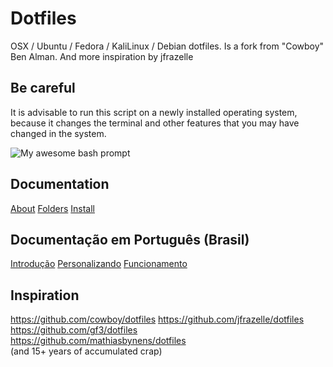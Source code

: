 # Dotfiles

OSX / Ubuntu / Fedora / KaliLinux / Debian dotfiles.
Is a fork from "Cowboy" Ben Alman.
And more inspiration by jfrazelle

## Be careful

It is advisable to run this script on a newly installed operating system, because it changes the terminal and other features that you may have changed in the system.

![My awesome bash prompt](./docs/)

## Documentation
[About](docs/en/About.md)
[Folders](docs/en/FoldersAndFunctions.md)
[Install](docs/en/Install.md)

## Documentação em Português (Brasil)
[Introdução](docs/ptbr/Introducao.md)
[Personalizando](docs/ptbr/Personalizando.md)
[Funcionamento](docs/ptbr/Funcionamento.md)

## Inspiration
<https://github.com/cowboy/dotfiles>
<https://github.com/jfrazelle/dotfiles>  
<https://github.com/gf3/dotfiles>  
<https://github.com/mathiasbynens/dotfiles>  
(and 15+ years of accumulated crap)
